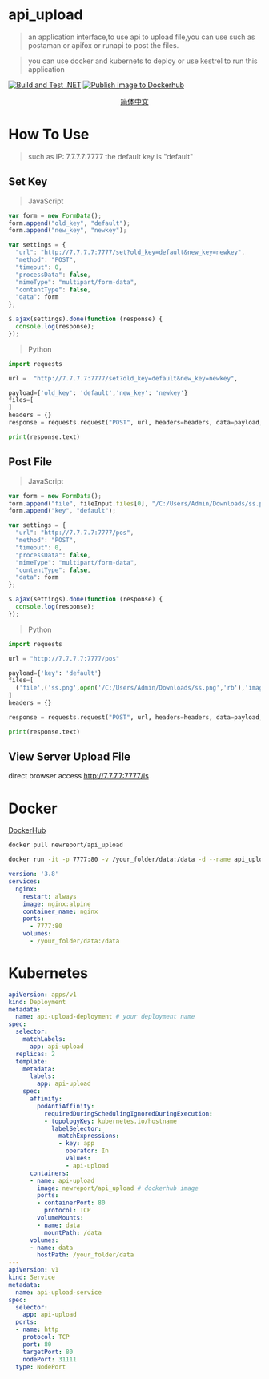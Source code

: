 # api_upload
> an application interface,to use api to upload file,you can use such as postaman or apifox or runapi to post the files.

> you can use docker and kubernets to deploy or use kestrel to run this application


[![ Build and Test .NET ](https://github.com/newreport/api_upload/actions/workflows/dotnet.yml/badge.svg)](https://github.com/newreport/api_upload/actions/workflows/dotnet.yml)   [![Publish image to Dockerhub](https://github.com/newreport/api_upload/actions/workflows/docker-image.yml/badge.svg)](https://github.com/newreport/api_upload/actions/workflows/docker-image.yml)

<p align="center">
<a href="/docs/readme_cn.md">简体中文</a>
</p>

# How To Use
> such as
> IP: 7.7.7.7:7777
> the default key is "default"

## Set Key
> JavaScript
```JavaScript
var form = new FormData();
form.append("old_key", "default");
form.append("new_key", "newkey");

var settings = {
  "url": "http://7.7.7.7:7777/set?old_key=default&new_key=newkey",
  "method": "POST",
  "timeout": 0,
  "processData": false,
  "mimeType": "multipart/form-data",
  "contentType": false,
  "data": form
};

$.ajax(settings).done(function (response) {
  console.log(response);
});
```
> Python
```python
import requests

url =  "http://7.7.7.7:7777/set?old_key=default&new_key=newkey",

payload={'old_key': 'default','new_key': 'newkey'}
files=[
]
headers = {}
response = requests.request("POST", url, headers=headers, data=payload, files=files)

print(response.text)
```

## Post File
> JavaScript
```JavaScript
var form = new FormData();
form.append("file", fileInput.files[0], "/C:/Users/Admin/Downloads/ss.png");
form.append("key", "default");

var settings = {
  "url": "http://7.7.7.7:7777/pos",
  "method": "POST",
  "timeout": 0,
  "processData": false,
  "mimeType": "multipart/form-data",
  "contentType": false,
  "data": form
};

$.ajax(settings).done(function (response) {
  console.log(response);
});
```

> Python
```python
import requests

url = "http://7.7.7.7:7777/pos"

payload={'key': 'default'}
files=[
  ('file',('ss.png',open('/C:/Users/Admin/Downloads/ss.png','rb'),'image/png'))
]
headers = {}

response = requests.request("POST", url, headers=headers, data=payload, files=files)

print(response.text)

```

## View Server Upload File
direct browser access http://7.7.7.7:7777/ls




# Docker
[DockerHub](https://hub.docker.com/r/newreport/api_upload)
```bash
docker pull newreport/api_upload

docker run -it -p 7777:80 -v /your_folder/data:/data -d --name api_upload api_upload
```
```yml
version: '3.8'
services:
  nginx:
    restart: always
    image: nginx:alpine
    container_name: nginx
    ports:
      - 7777:80
    volumes:
      - /your_folder/data:/data
```

# Kubernetes
```yaml
apiVersion: apps/v1
kind: Deployment
metadata:
  name: api-upload-deployment # your deployment name
spec:
  selector:
    matchLabels:
      app: api-upload
  replicas: 2
  template:
    metadata:
      labels:
        app: api-upload
    spec:
      affinity:
        podAntiAffinity:
          requiredDuringSchedulingIgnoredDuringExecution:
          - topologyKey: kubernetes.io/hostname
            labelSelector:
              matchExpressions:
              - key: app
                operator: In
                values:
                - api-upload
      containers:
      - name: api-upload
        image: newreport/api_upload # dockerhub image 
        ports:
        - containerPort: 80
          protocol: TCP
        volumeMounts:
        - name: data
          mountPath: /data
      volumes:
      - name: data
        hostPath: /your_folder/data
---
apiVersion: v1
kind: Service
metadata:
  name: api-upload-service
spec:
  selector:
    app: api-upload
  ports:
  - name: http
    protocol: TCP
    port: 80
    targetPort: 80
    nodePort: 31111
  type: NodePort
```